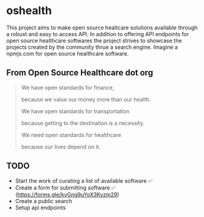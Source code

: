 # oshealth
This project aims to make open source healtcare solutions available through a robust and easy to access API.
In addition to offering API endpoints for open source healthcare softwares the project strives to showcase the projects created by the community thrue a search engine.
Imagine a npmjs.com for open source healthcare software.

## From Open Source Healthcare dot org
> We have open standards
> for finance,
>
> because we value our money more than our health.
>
> We have open standards
> for transportation
>
> because getting to the destination is a necessity.
>
> We need open standards
> for healthcare
> 
> because our lives depend on it.


## TODO
- Start the work of curating a list of available software ✅
- Create a form for submitting software ✅ (https://forms.gle/kvGng9uYoX3Kyzm29)
- Create a public search
- Setup api endpoints

